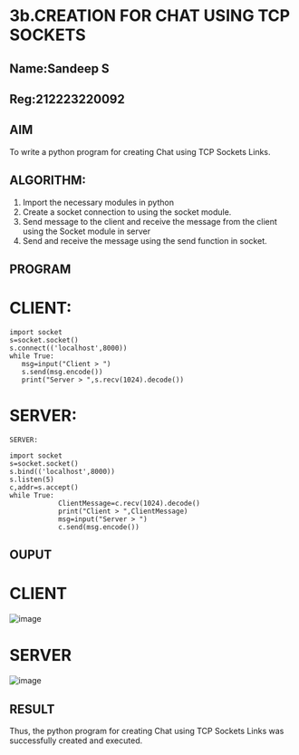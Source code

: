# 3b.CREATION FOR CHAT USING TCP SOCKETS
## Name:Sandeep S
## Reg:212223220092
## AIM
To write a python program for creating Chat using TCP Sockets Links.
## ALGORITHM:
1. Import the necessary modules in python
2. Create a socket connection to using the socket module.
3. Send message to the client and receive the message from the client using the Socket module in
 server
4. Send and receive the message using the send function in socket.
## PROGRAM

# CLIENT: 
 ```
import socket 
s=socket.socket() 
s.connect(('localhost',8000)) 
while True: 
    msg=input("Client > ") 
    s.send(msg.encode()) 
    print("Server > ",s.recv(1024).decode())
```
# SERVER:
```
SERVER: 
 
import socket 
s=socket.socket() 
s.bind(('localhost',8000)) 
s.listen(5) 
c,addr=s.accept() 
while True: 
            ClientMessage=c.recv(1024).decode() 
            print("Client > ",ClientMessage) 
            msg=input("Server > ") 
            c.send(msg.encode())
```

## OUPUT
# CLIENT
![image](https://github.com/user-attachments/assets/2e99bd00-6b22-4857-8779-5618ad185ecd)

# SERVER
![image](https://github.com/user-attachments/assets/f03462f6-e80b-440d-a57b-19a1ca9a4c9d)

## RESULT
Thus, the python program for creating Chat using TCP Sockets Links was successfully 
created and executed.
